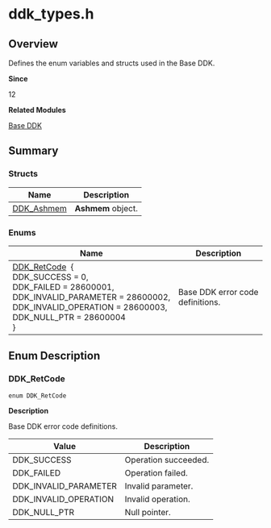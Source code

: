 # ddk_types.h


## Overview

Defines the enum variables and structs used in the Base DDK.

**Since**

12

**Related Modules**

[Base DDK](_base_ddk.md)


## Summary


### Structs

| Name| Description| 
| -------- | -------- |
| [DDK_Ashmem](_ddk_ashmem.md) | **Ashmem** object. | 


### Enums

| Name| Description| 
| -------- | -------- |
| [DDK_RetCode](#ddk_retcode) &nbsp;{<br>DDK_SUCCESS&nbsp;=&nbsp;0,<br>DDK_FAILED&nbsp;=&nbsp;28600001,<br>DDK_INVALID_PARAMETER&nbsp;=&nbsp;28600002,<br>DDK_INVALID_OPERATION&nbsp;=&nbsp;28600003,<br>DDK_NULL_PTR&nbsp;=&nbsp;28600004<br>} | Base DDK error code definitions. | 


## Enum Description


### DDK_RetCode 


```
enum DDK_RetCode 
```

**Description**

Base DDK error code definitions.

| Value| Description|
| -------- | -------- |
| DDK_SUCCESS | Operation succeeded.|
| DDK_FAILED | Operation failed.|
| DDK_INVALID_PARAMETER | Invalid parameter.|
| DDK_INVALID_OPERATION | Invalid operation.|
| DDK_NULL_PTR | Null pointer.|
